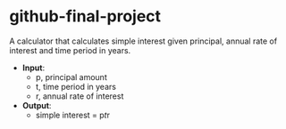 # github-final-project
A calculator that calculates simple interest given principal, annual rate of interest and time period in years.

- **Input**:
   + p, principal amount
   + t, time period in years
   + r, annual rate of interest
- **Output**:
   + simple interest = p*t*r
